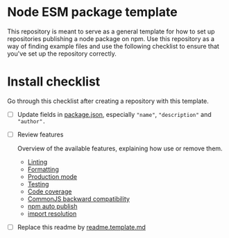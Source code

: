 <!-- https://github.com/orbitdb/repo-template -->

# Node ESM package template

This repository is meant to serve as a general template for how to set up repositories publishing a node package on npm. Use this repository as a way of finding example files and use the following checklist to ensure that you've set up the repository correctly.

# Install checklist

Go through this checklist after creating a repository with this template.

- [ ] Update fields in [package.json](./package.json), especially `"name"`, `"description"` and `"author".`

- [ ] Review features

  Overview of the available features, explaining how use or remove them.

  - [Linting](./docs/linting/linting.md)
  - [Formatting](./docs/formatting/formatting.md)
  - [Production mode](./docs/production_mode/production_mode.md)
  - [Testing](./docs/testing/testing.md)
  - [Code coverage](./docs/coverage/coverage.md)
  - [CommonJS backward compatibility](./docs/commonjs_compat/commonjs_compat.md)
  - [npm auto publish](./docs/auto_publish/auto_publish.md)
  - [import resolution](./docs/import_resolution/import_resolution.md)

- [ ] Replace this readme by [readme.template.md](./readme.template.md)
